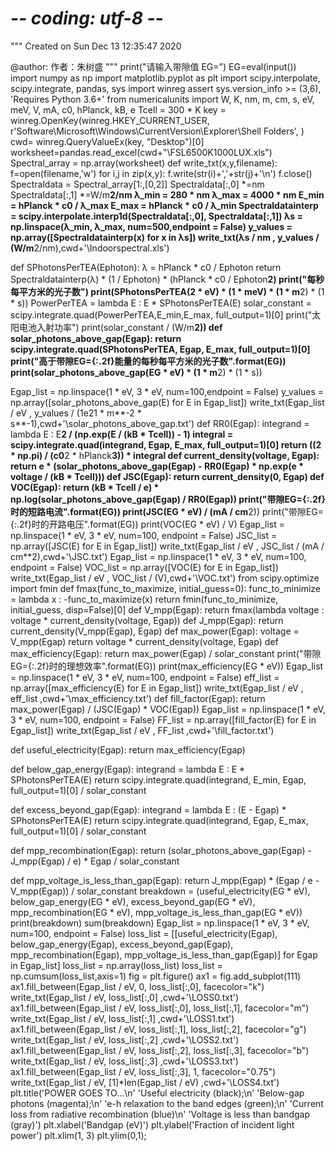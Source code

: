 # -*- coding: utf-8 -*-
"""
Created on Sun Dec 13 12:35:47 2020

@author: 作者：朱树盛
"""
print("请输入带隙值 EG=")
EG=eval(input())
import numpy as np
import matplotlib.pyplot as plt
import scipy.interpolate, scipy.integrate, pandas, sys
import winreg
assert sys.version_info >= (3,6), 'Requires Python 3.6+'
from numericalunits import W, K, nm, m, cm, s, eV, meV, V, mA, c0, hPlanck, kB, e
Tcell = 300 * K
key = winreg.OpenKey(winreg.HKEY_CURRENT_USER, r'Software\Microsoft\Windows\CurrentVersion\Explorer\Shell Folders', )
cwd= winreg.QueryValueEx(key, "Desktop")[0]
worksheet=pandas.read_excel(cwd+"\\FSL6500K1000LUX.xls")
Spectral_array = np.array(worksheet)
def write_txt(x,y,filename):
    f=open(filename,'w')
    for i,j in zip(x,y):
        f.write(str(i)+','+str(j)+'\n')
    f.close()
Spectraldata = Spectral_array[1:,[0,2]]
Spectraldata[:,0] *=nm
Spectraldata[:,1] *=W/m**2/nm
λ_min = 280 * nm
λ_max = 4000 * nm
E_min = hPlanck * c0 / λ_max
E_max = hPlanck * c0 / λ_min
Spectraldatainterp = scipy.interpolate.interp1d(Spectraldata[:,0], Spectraldata[:,1])
λs = np.linspace(λ_min, λ_max, num=500,endpoint = False)
y_values = np.array([Spectraldatainterp(x) for x in λs])
write_txt(λs / nm , y_values / (W/m**2/nm),cwd+'\\Indoorspectral.xls')


def SPhotonsPerTEA(Ephoton):
    λ = hPlanck * c0 / Ephoton
    return Spectraldatainterp(λ) * (1 / Ephoton) * (hPlanck * c0 / Ephoton**2)
print("每秒每平方米的光子数")
print(SPhotonsPerTEA(2 * eV) * (1 * meV) * (1 * m**2) * (1 * s))
PowerPerTEA = lambda E : E * SPhotonsPerTEA(E)
solar_constant = scipy.integrate.quad(PowerPerTEA,E_min,E_max, full_output=1)[0]
print("太阳电池入射功率")
print(solar_constant / (W/m**2))
def solar_photons_above_gap(Egap):
    return scipy.integrate.quad(SPhotonsPerTEA, Egap, E_max, full_output=1)[0]
print("高于带隙EG={:.2f}能量的每秒每平方米的光子数".format(EG))
print(solar_photons_above_gap(EG * eV) * (1 * m**2) * (1 * s))

Egap_list = np.linspace(1 * eV, 3 * eV, num=100,endpoint = False)
y_values = np.array([solar_photons_above_gap(E) for E in Egap_list])
write_txt(Egap_list / eV , y_values / (1e21 * m**-2 * s**-1),cwd+'\\solar_photons_above_gap.txt')
def RR0(Egap):
    integrand = lambda E : E**2 / (np.exp(E / (kB * Tcell)) - 1)
    integral = scipy.integrate.quad(integrand, Egap, E_max, full_output=1)[0]
    return ((2 * np.pi) / (c0**2 * hPlanck**3)) * integral
def current_density(voltage, Egap):
    return e * (solar_photons_above_gap(Egap) - RR0(Egap) * np.exp(e * voltage / (kB * Tcell)))
def JSC(Egap):
    return current_density(0, Egap)
def VOC(Egap):
    return (kB * Tcell / e) * np.log(solar_photons_above_gap(Egap) / RR0(Egap))
print("带隙EG={:.2f}时的短路电流".format(EG))
print(JSC(EG * eV) / (mA / cm**2))
print("带隙EG={:.2f}时的开路电压".format(EG))
print(VOC(EG * eV) / V)
Egap_list = np.linspace(1 * eV, 3 * eV, num=100, endpoint = False)
JSC_list = np.array([JSC(E) for E in Egap_list])
write_txt(Egap_list / eV , JSC_list / (mA / cm**2),cwd+'\\JSC.txt')
Egap_list = np.linspace(1 * eV, 3 * eV, num=100, endpoint = False)
VOC_list = np.array([VOC(E) for E in Egap_list])
write_txt(Egap_list / eV , VOC_list / (V),cwd+'\\VOC.txt')
from scipy.optimize import fmin
def fmax(func_to_maximize, initial_guess=0):
    func_to_minimize = lambda x : -func_to_maximize(x)
    return fmin(func_to_minimize, initial_guess, disp=False)[0]
def V_mpp(Egap):
    return fmax(lambda voltage : voltage * current_density(voltage, Egap))
def J_mpp(Egap):
    return current_density(V_mpp(Egap), Egap)
def max_power(Egap):
    voltage = V_mpp(Egap)
    return voltage * current_density(voltage, Egap)
def max_efficiency(Egap):
    return max_power(Egap) / solar_constant
print("带隙EG={:.2f}时的理想效率".format(EG))
print(max_efficiency(EG * eV))
Egap_list = np.linspace(1 * eV, 3 * eV, num=100, endpoint = False)
eff_list = np.array([max_efficiency(E) for E in Egap_list])
write_txt(Egap_list / eV , eff_list ,cwd+'\\max_efficiency.txt')
def fill_factor(Egap):
    return max_power(Egap) / (JSC(Egap) * VOC(Egap))
Egap_list = np.linspace(1 * eV, 3 * eV, num=100, endpoint = False)
FF_list = np.array([fill_factor(E) for E in Egap_list])
write_txt(Egap_list / eV , FF_list ,cwd+'\\fill_factor.txt')

def useful_electricity(Egap):
    return max_efficiency(Egap)

def below_gap_energy(Egap):
    integrand = lambda E : E * SPhotonsPerTEA(E)
    return scipy.integrate.quad(integrand, E_min, Egap, full_output=1)[0] / solar_constant

def excess_beyond_gap(Egap):
    integrand = lambda E : (E - Egap) * SPhotonsPerTEA(E)
    return scipy.integrate.quad(integrand, Egap, E_max, full_output=1)[0] / solar_constant

def mpp_recombination(Egap):
    return (solar_photons_above_gap(Egap) - J_mpp(Egap) / e) * Egap / solar_constant

def mpp_voltage_is_less_than_gap(Egap):
    return J_mpp(Egap) * (Egap / e - V_mpp(Egap)) / solar_constant
breakdown = (useful_electricity(EG * eV),
             below_gap_energy(EG * eV),
             excess_beyond_gap(EG * eV),
             mpp_recombination(EG * eV),
             mpp_voltage_is_less_than_gap(EG * eV))
print(breakdown)
sum(breakdown)
Egap_list = np.linspace(1 * eV, 3 * eV, num=100, endpoint = False)
loss_list = [[useful_electricity(Egap), below_gap_energy(Egap), excess_beyond_gap(Egap),
                      mpp_recombination(Egap), mpp_voltage_is_less_than_gap(Egap)] for Egap in Egap_list]
loss_list = np.array(loss_list)
loss_list = np.cumsum(loss_list,axis=1)
fig = plt.figure()
ax1 = fig.add_subplot(111)
ax1.fill_between(Egap_list / eV,              0, loss_list[:,0], facecolor="k")
write_txt(Egap_list / eV, loss_list[:,0] ,cwd+'\\LOSS0.txt')
ax1.fill_between(Egap_list / eV, loss_list[:,0], loss_list[:,1], facecolor="m")
write_txt(Egap_list / eV, loss_list[:,1] ,cwd+'\\LOSS1.txt')
ax1.fill_between(Egap_list / eV, loss_list[:,1], loss_list[:,2], facecolor="g")
write_txt(Egap_list / eV, loss_list[:,2] ,cwd+'\\LOSS2.txt')
ax1.fill_between(Egap_list / eV, loss_list[:,2], loss_list[:,3], facecolor="b")
write_txt(Egap_list / eV, loss_list[:,3] ,cwd+'\\LOSS3.txt')
ax1.fill_between(Egap_list / eV, loss_list[:,3],              1, facecolor="0.75")
write_txt(Egap_list / eV, [1]*len(Egap_list / eV) ,cwd+'\\LOSS4.txt')
plt.title('POWER GOES TO...\n'
          'Useful electricity (black);\n'
          'Below-gap photons (magenta);\n'
          'e-h relaxation to the band edges (green);\n'
          'Current loss from radiative recombination (blue)\n'
          'Voltage is less than bandgap (gray)')
plt.xlabel('Bandgap (eV)')
plt.ylabel('Fraction of incident light power')
plt.xlim(1, 3)
plt.ylim(0,1);
